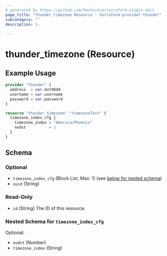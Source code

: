 ```yaml
---
# generated by https://github.com/hashicorp/terraform-plugin-docs
page_title: "thunder_timezone Resource - terraform-provider-thunder"
subcategory: ""
description: |-
  
---
```


# thunder_timezone (Resource)



## Example Usage

```terraform
provider "thunder" {
  address  = var.dut9049
  username = var.username
  password = var.password
}

resource "thunder_timezone" "timezoneTest" {
  timezone_index_cfg {
    timezone_index = "America/Phoenix"
    nodst          = 1
  }
}
```

<!-- schema generated by tfplugindocs -->
## Schema

### Optional

- `timezone_index_cfg` (Block List, Max: 1) (see [below for nested schema](#nestedblock--timezone_index_cfg))
- `uuid` (String)

### Read-Only

- `id` (String) The ID of this resource.

<a id="nestedblock--timezone_index_cfg"></a>
### Nested Schema for `timezone_index_cfg`

Optional:

- `nodst` (Number)
- `timezone_index` (String)


